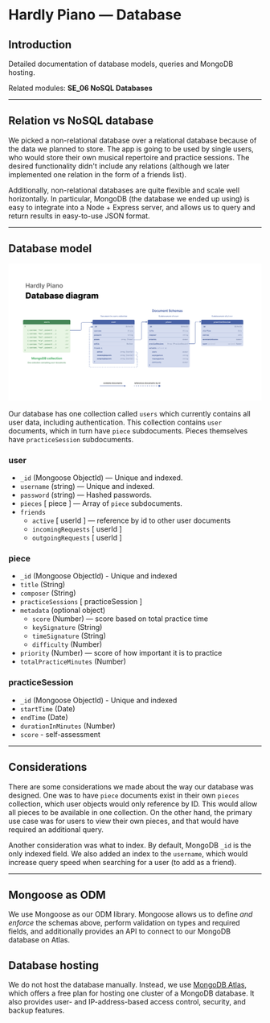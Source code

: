 # Hardly Piano — Database

## Introduction

Detailed documentation of database models, queries and MongoDB hosting.

Related modules: **SE_06 NoSQL Databases**

---

## Relation vs NoSQL database

We picked a non-relational database over a relational database because of the data we planned to store. The app is going to be used by single users, who would store their own musical repertoire and practice sessions. The desired functionality didn't include any relations (although we later implemented one relation in the form of a friends list).

Additionally, non-relational databases are quite flexible and scale well horizontally. In particular, MongoDB (the database we ended up using) is easy to integrate into a Node + Express server, and allows us to query and return results in easy-to-use JSON format.

---

## Database model

![database model](./img/Database_Diagram.png)

Our database has one collection called `users` which currently contains all user data, including authentication. This collection contains `user` documents, which in turn have `piece` subdocuments. Pieces themselves have `practiceSession` subdocuments.

### user

-   `_id` (Mongoose ObjectId) — Unique and indexed.
-   `username` (string) — Unique and indexed.
-   `password` (string) — Hashed passwords.
-   `pieces` [ piece ] — Array of `piece` subdocuments.
-   `friends`
    -   `active` [ userId ] — reference by id to other user documents
    -   `incomingRequests` [ userId ]
    -   `outgoingRequests` [ userId ]

### piece

-   `_id` (Mongoose ObjectId) - Unique and indexed
-   `title` (String)
-   `composer` (String)
-   `practiceSessions` [ practiceSession ]
-   `metadata` (optional object)
    -   `score` (Number) — score based on total practice time
    -   `keySignature` (String)
    -   `timeSignature` (String)
    -   `difficulty` (Number)
-   `priority` (Number) — score of how important it is to practice
-   `totalPracticeMinutes` (Number)

### practiceSession

-   `_id` (Mongoose ObjectId) - Unique and indexed
-   `startTime` (Date)
-   `endTime` (Date)
-   `durationInMinutes` (Number)
-   `score` - self-assessment

---

## Considerations

There are some considerations we made about the way our database was designed. One was to have `piece` documents exist in their own `pieces` collection, which user objects would only reference by ID. This would allow all pieces to be available in one collection. On the other hand, the primary use case was for users to view their own pieces, and that would have required an additional query.

Another consideration was what to index. By default, MongoDB `_id` is the only indexed field. We also added an index to the `username`, which would increase query speed when searching for a user (to add as a friend).

---

## Mongoose as ODM

We use Mongoose as our ODM library. Mongoose allows us to define _and enforce_ the schemas above, perform validation on types and required fields, and additionally provides an API to connect to our MongoDB database on Atlas.

## Database hosting

We do not host the database manually. Instead, we use [MongoDB Atlas](https://www.mongodb.com/cloud/atlas/register), which offers a free plan for hosting one cluster of a MongoDB database. It also provides user- and IP-address-based access control, security, and backup features.
